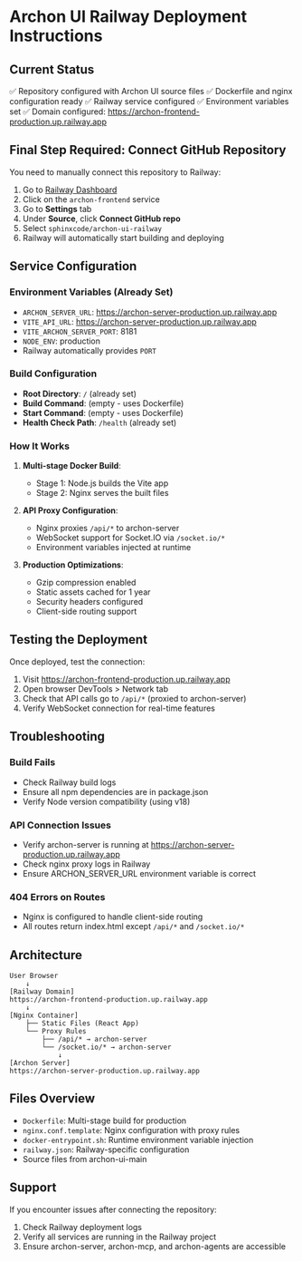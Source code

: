 # Archon UI Railway Deployment Instructions

## Current Status
✅ Repository configured with Archon UI source files
✅ Dockerfile and nginx configuration ready
✅ Railway service configured
✅ Environment variables set
✅ Domain configured: https://archon-frontend-production.up.railway.app

## Final Step Required: Connect GitHub Repository

You need to manually connect this repository to Railway:

1. Go to [Railway Dashboard](https://railway.app/project/59ae99d7-dc99-4642-ae06-642cd8d8c83a/service/fdc61239-cbb3-4314-9984-6c088494959e)
2. Click on the `archon-frontend` service
3. Go to **Settings** tab
4. Under **Source**, click **Connect GitHub repo**
5. Select `sphinxcode/archon-ui-railway`
6. Railway will automatically start building and deploying

## Service Configuration

### Environment Variables (Already Set)
- `ARCHON_SERVER_URL`: https://archon-server-production.up.railway.app
- `VITE_API_URL`: https://archon-server-production.up.railway.app
- `VITE_ARCHON_SERVER_PORT`: 8181
- `NODE_ENV`: production
- Railway automatically provides `PORT`

### Build Configuration
- **Root Directory**: `/` (already set)
- **Build Command**: (empty - uses Dockerfile)
- **Start Command**: (empty - uses Dockerfile)
- **Health Check Path**: `/health` (already set)

### How It Works

1. **Multi-stage Docker Build**:
   - Stage 1: Node.js builds the Vite app
   - Stage 2: Nginx serves the built files

2. **API Proxy Configuration**:
   - Nginx proxies `/api/*` to archon-server
   - WebSocket support for Socket.IO via `/socket.io/*`
   - Environment variables injected at runtime

3. **Production Optimizations**:
   - Gzip compression enabled
   - Static assets cached for 1 year
   - Security headers configured
   - Client-side routing support

## Testing the Deployment

Once deployed, test the connection:

1. Visit https://archon-frontend-production.up.railway.app
2. Open browser DevTools > Network tab
3. Check that API calls go to `/api/*` (proxied to archon-server)
4. Verify WebSocket connection for real-time features

## Troubleshooting

### Build Fails
- Check Railway build logs
- Ensure all npm dependencies are in package.json
- Verify Node version compatibility (using v18)

### API Connection Issues
- Verify archon-server is running at https://archon-server-production.up.railway.app
- Check nginx proxy logs in Railway
- Ensure ARCHON_SERVER_URL environment variable is correct

### 404 Errors on Routes
- Nginx is configured to handle client-side routing
- All routes return index.html except `/api/*` and `/socket.io/*`

## Architecture

```
User Browser
    ↓
[Railway Domain]
https://archon-frontend-production.up.railway.app
    ↓
[Nginx Container]
    ├── Static Files (React App)
    └── Proxy Rules
        ├── /api/* → archon-server
        └── /socket.io/* → archon-server
            ↓
[Archon Server]
https://archon-server-production.up.railway.app
```

## Files Overview

- `Dockerfile`: Multi-stage build for production
- `nginx.conf.template`: Nginx configuration with proxy rules
- `docker-entrypoint.sh`: Runtime environment variable injection
- `railway.json`: Railway-specific configuration
- Source files from archon-ui-main

## Support

If you encounter issues after connecting the repository:
1. Check Railway deployment logs
2. Verify all services are running in the Railway project
3. Ensure archon-server, archon-mcp, and archon-agents are accessible